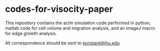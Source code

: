 # codes-for-visocity-paper
This repository contains the actin simulation code performed in python, matlab code for cell volume and migration analysis, and an imageJ macro for edge growth analysis.

All correspondence should be sent to konstant@jhu.edu
